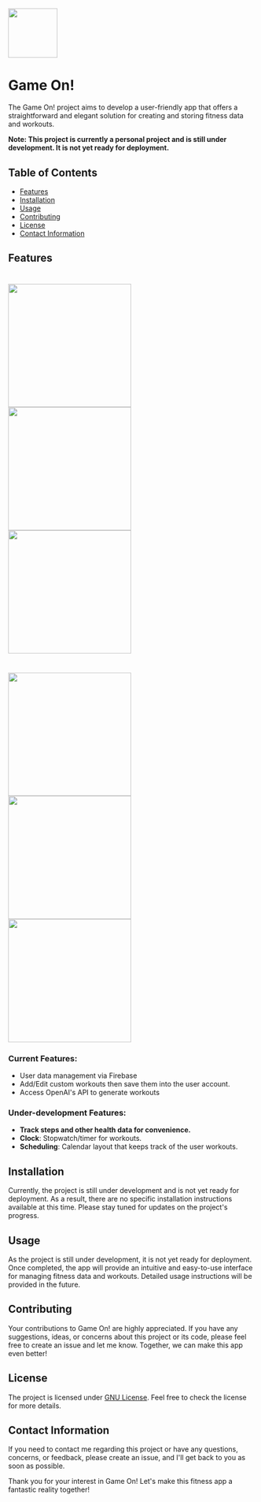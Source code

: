 # <img src="app/src/main/res/drawable/applogo.png" width="100"> 
# Game On! 

The Game On! project aims to develop a user-friendly app that offers a straightforward and elegant solution for creating and storing fitness data and workouts.

**Note: This project is currently a personal project and is still under development. It is not yet ready for deployment.**

## Table of Contents
- [Features](#features)
- [Installation](#installation)
- [Usage](#usage)
- [Contributing](#contributing)
- [License](#license)
- [Contact Information](#contact-information)

## Features

# <img src="app/src/main/res/drawable/pic1.jpg" width="250"> <img src="app/src/main/res/drawable/pic2.jpg" width="250"> <img src="app/src/main/res/drawable/pic3.jpg" width="250"> 
# <img src="app/src/main/res/drawable/pic4.jpg" width="250"> <img src="app/src/main/res/drawable/pic5.jpg" width="250"> <img src="app/src/main/res/drawable/pic6.jpg" width="250"> 

### Current Features:
- User data management via Firebase
- Add/Edit custom workouts then save them into the user account.
- Access OpenAI's API to generate workouts

### Under-development Features:
- **Track steps and other health data for convenience.**
- **Clock**: Stopwatch/timer for workouts.
- **Scheduling**: Calendar layout that keeps track of the user workouts.

## Installation

Currently, the project is still under development and is not yet ready for deployment. As a result, there are no specific installation instructions available at this time. Please stay tuned for updates on the project's progress.

## Usage

As the project is still under development, it is not yet ready for deployment. Once completed, the app will provide an intuitive and easy-to-use interface for managing fitness data and workouts. Detailed usage instructions will be provided in the future.


## Contributing

Your contributions to Game On! are highly appreciated. If you have any suggestions, ideas, or concerns about this project or its code, please feel free to create an issue and let me know. Together, we can make this app even better!

## License

The project is licensed under [GNU License](https://github.com/ManithLD/GameOn/blob/master/LICENSE). Feel free to check the license for more details.

## Contact Information

If you need to contact me regarding this project or have any questions, concerns, or feedback, please create an issue, and I'll get back to you as soon as possible.

Thank you for your interest in Game On! Let's make this fitness app a fantastic reality together!
